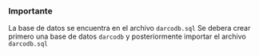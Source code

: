 ### Importante

La base de datos se encuentra en el archivo `darcodb.sql`
Se debera crear primero una base de datos `darcodb` y posteriormente importar el archivo `darcodb.sql`
